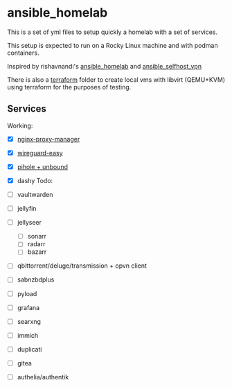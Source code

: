 # ansible_homelab
This is a set of yml files to setup quickly a homelab with a set of services.

This setup is expected to run on a Rocky Linux machine and with podman containers.

Inspired by rishavnandi's [ansible_homelab](https://github.com/rishavnandi/ansible_homelab) and [ansible_selfhost_vpn](https://github.com/rishavnandi/ansible_selfhost_vpn) 

There is also a [terraform](terraform) folder to create local vms with libvirt (QEMU+KVM) using terraform for the purposes of testing.


## Services
Working:
- [x] [nginx-proxy-manager](https://nginxproxymanager.com/)
- [x] [wireguard-easy](https://github.com/WeeJeWel/wg-easy)
- [x] [pihole + unbound](https://github.com/chriscrowe/docker-pihole-unbound/)
- [x] dashy
Todo:

- [ ] vaultwarden
- [ ] jellyfin
- [ ] jellyseer
    - [ ] sonarr
    - [ ] radarr
    - [ ] bazarr
- [ ] qbittorrent/deluge/transmission + opvn client
- [ ] sabnzbdplus
- [ ] pyload
- [ ] grafana
- [ ] searxng
- [ ] immich
- [ ] duplicati
- [ ] gitea
- [ ] authelia/authentik
